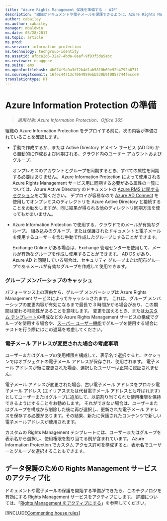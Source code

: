 ```yaml
---
title: "Azure Rights Management 保護を準備する - AIP"
description: "組織がドキュメントや電子メールを保護できるように、Azure Rights Management サービスを使用するためのすべての準備ができていることを確認します。"
author: cabailey
ms.author: cabailey
manager: mbaldwin
ms.date: 03/28/2017
ms.topic: article
ms.prod: 
ms.service: information-protection
ms.technology: techgroup-identity
ms.assetid: afbca2d6-32a7-4bda-8aaf-9f93f5da5abc
ms.reviewer: esaggese
ms.suite: ems
ms.openlocfilehash: 4b074f9a9a3d72b4d1ab5810b69e92b4792b0711
ms.sourcegitcommit: 16fec44713c7064959ebb520b9f0857744fecce9
translationtype: HT
---
```

# <a name="preparing-for-azure-information-protection"></a>Azure Information Protection の準備

>*適用対象: Azure Information Protection、Office 365*

組織の Azure Information Protection をデプロイする前に、次の内容が準備されていることを確認します。

-   手動で作成するか、または Active Directory ドメイン サービス (AD DS) から自動的に作成および同期される、クラウド内のユーザー アカウントおよびグループ。

    オンプレミスのアカウントとグループを同期するとき、すべての属性を同期する必要はありません。 Azure Information Protection によって使用される Azure Rights Management サービス用に同期する必要がある属性の一覧については、Azure Active Directory のドキュメントの [Azure RMS に関するセクション](/active-directory/active-directory-aadconnectsync-attributes-synchronized#azure-rms)をご覧ください。 デプロイが容易なので [Azure AD Connect](/active-directory/active-directory-aadconnectsync-whatis) を使用してオンプレミスのディレクトリを Azure Active Directory と接続することをお勧めしますが、同じ結果が得られる他のディレクトリ同期方法を使ってもかまいません。

-   Azure Information Protection で使用する、クラウドでのメールが有効なグループ。 組み込みのグループ、または保護されたドキュメントと電子メールを使用するユーザーを含む手動で作成したグループにすることができます。

    Exchange Online がある場合は、Exchange 管理センターを使用して、メールが有効なグループを作成し使用することができます。 AD DS があり、Azure AD と同期している場合は、セキュリティ グループまたは配布グループであるメールが有効なグループを作成して使用できます。

### <a name="group-membership-caching"></a>グループ メンバーシップのキャッシュ

パフォーマンス上の理由から、グループ メンバーシップは Azure Rights Management サービスによってキャッシュされます。 これは、グループ メンバーシップの変更内容が有効になるまで最長で 3 時間かかる場合があり、この期間は変わる可能性があることを意味します。 変更を加えるとき、または[カスタム テンプレート](../deploy-use/configure-custom-templates.md)の構成などの Azure Rights Management サービスの構成でグループを使用する場合や、[スーパー ユーザー機能](../deploy-use/configure-super-users.md)でグループを使用する場合にテストを行う際にはこの遅延を考慮してください。 

### <a name="considerations-if-email-addresses-change"></a>電子メール アドレスが変更された場合の考慮事項

ユーザーまたはグループの使用権限を構成して、表示名で選択すると、セクションではオブジェクトの電子メール アドレスが保存され、使用されます。 電子メール アドレスが後に変更された場合、選択したユーザーは正常に認証されません。

電子メール アドレスが変更された場合、古い電子メール アドレスをプロキシ電子メール アドレス (エイリアスまたは代替電子メール アドレスとも呼ばれます) としてユーザーまたはグループに追加して、以前割り当てられた使用権限を保持できるようにすることをお勧めします。 それができない場合は、ユーザーまたはグループを構成から削除した後に再び選択し、更新された電子メール アドレスを保存する必要があります。その結果、新たに保護されたコンテンツで新しい電子メールアドレスが使用されます。

カスタムの Rights Management テンプレートには、ユーザーまたはグループを表示名から選択し、使用権限を割り当てる例が含まれています。 Azure Information Protection でカスタム アクセス許可を構成すると、表示名でユーザーとグループを選択することもできます。

## <a name="activate-the-rights-management-service-for-data-protection"></a>データ保護のための Rights Management サービスのアクティブ化
ドキュメントや電子メールの保護を開始する準備ができたら、このテクノロジを有効にする Rights Management サービスをアクティブにします。 詳細については、「[Rights Management をアクティブにする](../deploy-use/activate-service.md)」を参照してください。

[!INCLUDE[Commenting house rules](../includes/houserules.md)]


